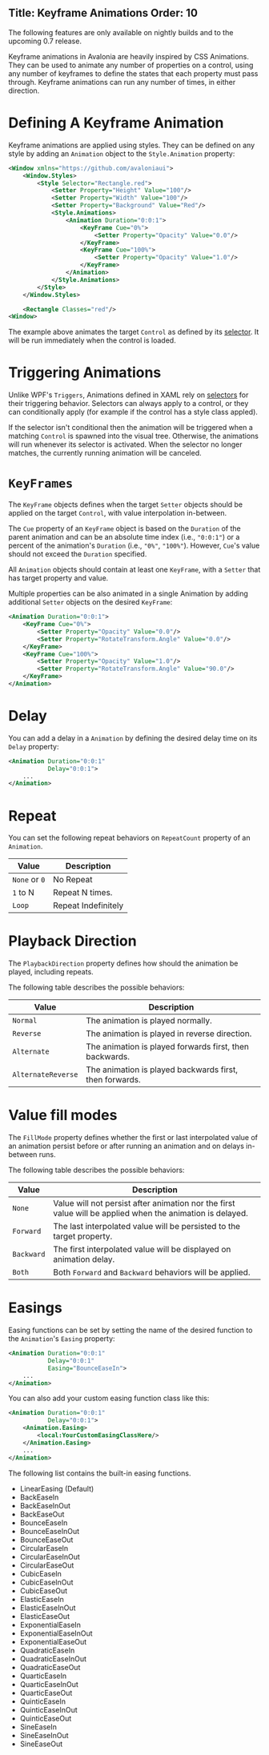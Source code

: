 Title: Keyframe Animations
Order: 10
---

<div class="disclaimer">
The following features are only available on nightly builds and to the upcoming 0.7 release.
</div>

Keyframe animations in Avalonia are heavily inspired by CSS Animations. They can be used to animate
any number of properties on a control, using any number of keyframes to define the states that each
property must pass through. Keyframe animations can run any number of times, in either direction.

# Defining A Keyframe Animation

Keyframe animations are applied using styles. They can be defined on any style by adding an
`Animation` object to the `Style.Animation` property:

```xml
<Window xmlns="https://github.com/avaloniaui">
    <Window.Styles>
        <Style Selector="Rectangle.red">
            <Setter Property="Height" Value="100"/>
            <Setter Property="Width" Value="100"/>
            <Setter Property="Background" Value="Red"/>
            <Style.Animations>
                <Animation Duration="0:0:1"> 
                    <KeyFrame Cue="0%">
                        <Setter Property="Opacity" Value="0.0"/>
                    </KeyFrame>
                    <KeyFrame Cue="100%">
                        <Setter Property="Opacity" Value="1.0"/>
                    </KeyFrame>
                </Animation>
            </Style.Animations>
        </Style>
    </Window.Styles>

    <Rectangle Classes="red"/>
<Window>
```

The example above animates the target `Control` as defined by its [selector](/docs/styles/selectors).
It will be run immediately when the control is loaded.

# Triggering Animations

Unlike WPF's `Triggers`, Animations defined in XAML rely on [selectors](/docs/styles/selectors) for 
their triggering behavior. Selectors can always apply to a control, or they can conditionally apply
(for example if the control has a style class appled).

If the selector isn't conditional then the animation will be triggered when a matching `Control` is
spawned into the visual tree. Otherwise, the animations will run whenever its selector is activated.
When the selector no longer matches, the currently running animation will be canceled.

# `KeyFrames`

The `KeyFrame` objects defines when the target `Setter` objects should be applied on the target `Control`, 
with value interpolation in-between.

The `Cue` property of an `KeyFrame` object is based on the `Duration` of the parent animation and can be an 
absolute time index (i.e., `"0:0:1"`) or a percent of the animation's `Duration` (i.e., `"0%"`, `"100%"`).
However, `Cue`'s value should not exceed the `Duration` specified.

All `Animation` objects should contain at least one `KeyFrame`, with a `Setter` that has target property and value.

Multiple properties can be also animated in a single Animation by adding additional `Setter` objects on the 
desired `KeyFrame`:

```xml 
<Animation Duration="0:0:1"> 
    <KeyFrame Cue="0%">
        <Setter Property="Opacity" Value="0.0"/>
        <Setter Property="RotateTransform.Angle" Value="0.0"/>
    </KeyFrame>
    <KeyFrame Cue="100%">
        <Setter Property="Opacity" Value="1.0"/>
        <Setter Property="RotateTransform.Angle" Value="90.0"/>
    </KeyFrame>
</Animation>
```

# Delay

You can add a delay in a `Animation` by defining the desired delay time on its `Delay` property:

```xml
<Animation Duration="0:0:1"
           Delay="0:0:1"> 
    ...
</Animation>
```

# Repeat

You can set the following repeat behaviors on `RepeatCount` property of an `Animation`.

|Value|Description|
|-----|-----------|
|`None` or `0`|No Repeat|
|`1` to N|Repeat N times.|
|`Loop`|Repeat Indefinitely|

# Playback Direction

The `PlaybackDirection` property defines how should the animation be played, including repeats.

The following table describes the possible behaviors:

|Value|Description|
|-----|-----------|
|`Normal`|The animation is played normally.|
|`Reverse`|The animation is played in reverse direction.|
|`Alternate`|The animation is played forwards first, then backwards.|
|`AlternateReverse`|The animation is played backwards first, then forwards.|

# Value fill modes

The `FillMode` property defines whether the first or last interpolated value of an animation
persist before or after running an animation and on delays in-between runs. 

The following table describes the possible behaviors:

|Value|Description|
|-----|-----------|
|`None`|Value will not persist after animation nor the first value will be applied when the animation is delayed.|
|`Forward`|The last interpolated value will be persisted to the target property.|
|`Backward`|The first interpolated value will be displayed on animation delay.|
|`Both`|Both `Forward` and `Backward` behaviors will be applied.|

# Easings

Easing functions can be set by setting the name of the desired function to the `Animation`'s `Easing` property:

```xml
<Animation Duration="0:0:1"
           Delay="0:0:1"
           Easing="BounceEaseIn"> 
    ...
</Animation>
```

You can also add your custom easing function class like this:

```xml
<Animation Duration="0:0:1"
           Delay="0:0:1">
    <Animation.Easing>
        <local:YourCustomEasingClassHere/>
    </Animation.Easing> 
    ...
</Animation>
```

The following list contains the built-in easing functions.

* LinearEasing (Default)
* BackEaseIn
* BackEaseInOut
* BackEaseOut
* BounceEaseIn
* BounceEaseInOut
* BounceEaseOut
* CircularEaseIn
* CircularEaseInOut
* CircularEaseOut
* CubicEaseIn
* CubicEaseInOut
* CubicEaseOut
* ElasticEaseIn
* ElasticEaseInOut
* ElasticEaseOut
* ExponentialEaseIn
* ExponentialEaseInOut
* ExponentialEaseOut
* QuadraticEaseIn
* QuadraticEaseInOut
* QuadraticEaseOut
* QuarticEaseIn
* QuarticEaseInOut
* QuarticEaseOut
* QuinticEaseIn
* QuinticEaseInOut
* QuinticEaseOut
* SineEaseIn
* SineEaseInOut
* SineEaseOut